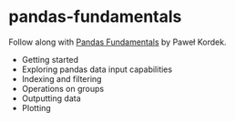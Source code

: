 # pandas-fundamentals

Follow along with [Pandas Fundamentals](https://app.pluralsight.com/library/courses/pandas-fundamentals/table-of-contents) by Paweł Kordek.

* Getting started
* Exploring pandas data input capabilities
* Indexing and filtering
* Operations on groups
* Outputting data
* Plotting